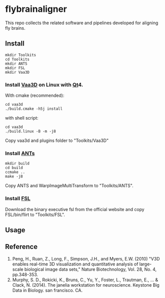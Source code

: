 # flybrainaligner

This repo collects the related software and pipelines developed for aligning fly brains.

## Install

```
mkdir Toolkits
cd Toolkits
mkdir ANTS
mkdir FSL
mkdir Vaa3D
```

### Install [Vaa3D][] on Linux with [Qt][]4.

With cmake (recommended):
```
cd vaa3d
./build.cmake -h5j install
```

with shell script:
```
cd vaa3d
./build.linux -B -m -j8
```

Copy vaa3d and plugins folder to "Toolkits/Vaa3D"

### Install [ANTs][]

```
mkdir build
cd build
ccmake ..
make -j8
```

Copy ANTS and WarpImageMultiTransform to "Toolkits/ANTS".

### Install [FSL][]

Download the binary executive fsl from the official website and copy FSL/bin/flirt to "Toolkits/FSL".

## Usage


## Reference
1. Peng, H., Ruan, Z., Long, F., Simpson, J.H., and Myers, E.W. (2010) "V3D enables real-time 3D visualization and quantitative analysis of large-scale biological image data sets," Nature Biotechnology, Vol. 28, No. 4, pp.348-353.
2. Murphy, S. D., Rokicki, K., Bruns, C., Yu, Y., Foster, L., Trautman, E., ... & Clack, N. (2014). The janelia workstation for neuroscience. Keystone Big Data in Biology. san francisco. CA.

##

[Vaa3D]: http://vaa3d.org
[Qt]: https://www.qt.io
[HDF5]: https://support.hdfgroup.org/HDF5
[ANTs]: https://github.com/stnava/ANTs.git
[FSL]: https://fsl.fmrib.ox.ac.uk/fsl/fslwiki
